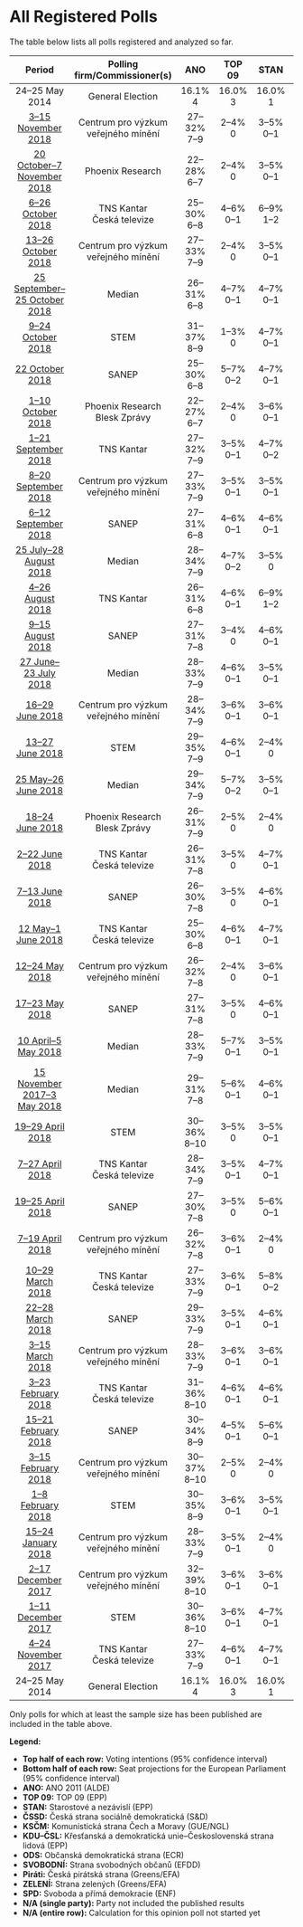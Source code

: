 # All Registered Polls

The table below lists all polls registered and analyzed so far.

| Period     | Polling firm/Commissioner(s) | ANO | TOP 09 | STAN | ČSSD | KSČM | KDU–ČSL | ODS | SVOBODNÍ | Piráti | ZELENÍ | SPD |
|:----------:|:----------------------------:|:--:|:--:|:--:|:--:|:--:|:--:|:--:|:--:|:--:|:--:|:--:|
| 24–25 May 2014 | General Election | 16.1% <br> 4 | 16.0% <br> 3 | 16.0% <br> 1 | 14.2% <br> 4 | 11.0% <br> 3 | 10.0% <br> 3 | 7.7% <br> 2 | 5.2% <br> 1 | 4.8% <br> 0 | 3.8% <br> 0 | 0.0% <br> 0 |
| [3–15 November 2018](2018-11-15-Centrumprovýzkumveřejnéhomínění.html) | Centrum pro výzkum veřejného mínění | 27–32% <br> 7–9 | 2–4% <br> 0 | 3–5% <br> 0–1 | 7–11% <br> 2–3 | 8–12% <br> 2–3 | 4–6% <br> 0–1 | 13–17% <br> 3–4 | N/A <br> N/A | 12–16% <br> 3–4 | 1–2% <br> 0 | 6–9% <br> 1–2 |
| [20 October–7 November 2018](2018-11-07-PhoenixResearch.html) | Phoenix Research | 22–28% <br> 6–7 | 2–4% <br> 0 | 3–5% <br> 0–1 | 4–7% <br> 0–1 | 4–7% <br> 0–1 | 4–7% <br> 0–1 | 13–17% <br> 3–4 | 0–1% <br> 0 | 11–15% <br> 3–4 | 0–1% <br> 0 | 6–10% <br> 1–2 |
| [6–26 October 2018](2018-10-26-TNSKantar.html) | TNS Kantar <br> Česká televize | 25–30% <br> 6–8 | 4–6% <br> 0–1 | 6–9% <br> 1–2 | 4–7% <br> 0–1 | 5–8% <br> 1–2 | 5–7% <br> 0–2 | 12–16% <br> 3–4 | N/A <br> N/A | 14–18% <br> 3–5 | 1–3% <br> 0 | 6–9% <br> 1–2 |
| [13–26 October 2018](2018-10-26-Centrumprovýzkumveřejnéhomínění.html) | Centrum pro výzkum veřejného mínění | 27–33% <br> 7–9 | 2–4% <br> 0 | 3–5% <br> 0–1 | 7–11% <br> 2–3 | 7–11% <br> 1–2 | 6–9% <br> 1–2 | 17–22% <br> 4–5 | N/A <br> N/A | 9–13% <br> 2–3 | N/A <br> N/A | 4–7% <br> 0–1 |
| [25 September–25 October 2018](2018-10-25-Median.html) | Median | 26–31% <br> 6–8 | 4–7% <br> 0–1 | 4–7% <br> 0–1 | 8–11% <br> 2–3 | 7–10% <br> 1–2 | 4–6% <br> 0–1 | 10–14% <br> 2–3 | 1–2% <br> 0 | 10–14% <br> 2–3 | 1–2% <br> 0 | 7–11% <br> 2–3 |
| [9–24 October 2018](2018-10-24-STEM.html) | STEM | 31–37% <br> 8–9 | 1–3% <br> 0 | 4–7% <br> 0–1 | 5–8% <br> 1–2 | 6–9% <br> 1–2 | 5–8% <br> 0–2 | 11–15% <br> 2–4 | 0–1% <br> 0 | 11–15% <br> 2–4 | 1–2% <br> 0 | 8–12% <br> 2–3 |
| [22 October 2018](2018-10-22-SANEP.html) | SANEP | 25–30% <br> 6–8 | 5–7% <br> 0–2 | 4–7% <br> 0–1 | 4–6% <br> 0–1 | 5–8% <br> 1–2 | 4–7% <br> 0–1 | 14–18% <br> 3–5 | N/A <br> N/A | 13–17% <br> 3–4 | N/A <br> N/A | 8–11% <br> 2–3 |
| [1–10 October 2018](2018-10-10-PhoenixResearch.html) | Phoenix Research <br> Blesk Zprávy | 22–27% <br> 6–7 | 2–4% <br> 0 | 3–6% <br> 0–1 | 4–7% <br> 0–1 | 4–7% <br> 0–1 | 4–7% <br> 0–1 | 13–17% <br> 3–4 | 1–2% <br> 0 | 12–16% <br> 3–4 | 1–2% <br> 0 | 6–9% <br> 1–2 |
| [1–21 September 2018](2018-09-21-TNSKantar.html) | TNS Kantar | 27–32% <br> 7–9 | 3–5% <br> 0–1 | 4–7% <br> 0–2 | 6–9% <br> 1–2 | 4–7% <br> 0–1 | 4–6% <br> 0–1 | 11–15% <br> 3–4 | N/A <br> N/A | 14–18% <br> 3–5 | 1–3% <br> 0 | 7–11% <br> 2–3 |
| [8–20 September 2018](2018-09-20-Centrumprovýzkumveřejnéhomínění.html) | Centrum pro výzkum veřejného mínění | 27–33% <br> 7–9 | 3–5% <br> 0–1 | 3–5% <br> 0–1 | 10–14% <br> 2–4 | 9–13% <br> 2–3 | 3–6% <br> 0–1 | 12–16% <br> 3–4 | 1–2% <br> 0 | 11–15% <br> 3–4 | 1–2% <br> 0 | 4–7% <br> 0–1 |
| [6–12 September 2018](2018-09-12-SANEP.html) | SANEP | 27–31% <br> 6–8 | 4–6% <br> 0–1 | 4–6% <br> 0–1 | 5–8% <br> 1–2 | 6–9% <br> 1–2 | 4–6% <br> 0–1 | 12–15% <br> 3–4 | N/A <br> N/A | 13–16% <br> 3–4 | N/A <br> N/A | 11–15% <br> 3–4 |
| [25 July–28 August 2018](2018-08-28-Median.html) | Median | 28–34% <br> 7–9 | 4–7% <br> 0–2 | 3–5% <br> 0 | 7–10% <br> 1–2 | 7–11% <br> 1–2 | 4–7% <br> 0–1 | 12–16% <br> 3–4 | 1–2% <br> 0 | 9–12% <br> 2–3 | 1–3% <br> 0 | 6–10% <br> 1–2 |
| [4–26 August 2018](2018-08-26-TNSKantar.html) | TNS Kantar | 26–31% <br> 6–8 | 4–6% <br> 0–1 | 6–9% <br> 1–2 | 6–9% <br> 1–2 | 7–10% <br> 1–2 | 5–7% <br> 0–2 | 11–15% <br> 2–4 | N/A <br> N/A | 13–17% <br> 3–4 | N/A <br> N/A | 7–10% <br> 1–2 |
| [9–15 August 2018](2018-08-15-SANEP.html) | SANEP | 27–31% <br> 7–8 | 3–4% <br> 0 | 4–6% <br> 0–1 | 6–9% <br> 1–2 | 6–8% <br> 1–2 | 4–6% <br> 0–1 | 12–15% <br> 3–4 | N/A <br> N/A | 12–15% <br> 3–4 | N/A <br> N/A | 11–14% <br> 3–4 |
| [27 June–23 July 2018](2018-07-23-Median.html) | Median | 28–33% <br> 7–9 | 4–6% <br> 0–1 | 3–5% <br> 0–1 | 7–10% <br> 1–2 | 7–10% <br> 2 | 4–7% <br> 0–1 | 12–16% <br> 2–4 | 1–2% <br> 0 | 10–13% <br> 2–3 | 2–4% <br> 0 | 7–10% <br> 1–2 |
| [16–29 June 2018](2018-06-29-Centrumprovýzkumveřejnéhomínění.html) | Centrum pro výzkum veřejného mínění | 28–34% <br> 7–9 | 3–6% <br> 0–1 | 3–6% <br> 0–1 | 9–13% <br> 2–3 | 9–13% <br> 2–3 | 5–8% <br> 0–2 | 12–16% <br> 3–4 | N/A <br> N/A | 8–12% <br> 2–3 | 1–2% <br> 0 | 5–8% <br> 1–2 |
| [13–27 June 2018](2018-06-27-STEM.html) | STEM | 29–35% <br> 7–9 | 4–6% <br> 0–1 | 2–4% <br> 0 | 6–10% <br> 1–2 | 7–11% <br> 2 | 5–8% <br> 1–2 | 13–18% <br> 3–4 | 1–3% <br> 0 | 9–12% <br> 2–3 | 0–1% <br> 0 | 7–11% <br> 1–2 |
| [25 May–26 June 2018](2018-06-26-Median.html) | Median | 29–34% <br> 7–9 | 5–7% <br> 0–2 | 3–5% <br> 0–1 | 7–11% <br> 2–3 | 7–10% <br> 1–2 | 3–6% <br> 0–1 | 11–15% <br> 2–4 | 1–2% <br> 0 | 10–13% <br> 2–3 | 1–3% <br> 0 | 7–10% <br> 1–2 |
| [18–24 June 2018](2018-06-24-PhoenixResearch.html) | Phoenix Research <br> Blesk Zprávy | 26–31% <br> 7–9 | 2–5% <br> 0 | 2–4% <br> 0 | 5–8% <br> 0–2 | 9–13% <br> 2–3 | 4–6% <br> 0–1 | 10–14% <br> 2–4 | 2–4% <br> 0 | 12–16% <br> 3–4 | 1–3% <br> 0 | 8–12% <br> 2–3 |
| [2–22 June 2018](2018-06-22-TNSKantar.html) | TNS Kantar <br> Česká televize | 26–31% <br> 7–8 | 3–5% <br> 0 | 4–7% <br> 0–1 | 6–9% <br> 1–2 | 7–10% <br> 1–2 | 4–6% <br> 0–1 | 13–18% <br> 3–4 | N/A <br> N/A | 11–14% <br> 2–4 | 1–3% <br> 0 | 8–11% <br> 2–3 |
| [7–13 June 2018](2018-06-13-SANEP.html) | SANEP | 26–30% <br> 7–8 | 3–5% <br> 0 | 4–6% <br> 0–1 | 6–8% <br> 1–2 | 6–8% <br> 1–2 | 4–6% <br> 0–1 | 12–15% <br> 3–4 | N/A <br> N/A | 13–16% <br> 3–4 | N/A <br> N/A | 11–14% <br> 3 |
| [12 May–1 June 2018](2018-06-01-TNSKantar.html) | TNS Kantar <br> Česká televize | 25–30% <br> 6–8 | 4–6% <br> 0–1 | 4–7% <br> 0–1 | 6–9% <br> 1–2 | 6–9% <br> 1–2 | 3–5% <br> 0–1 | 14–18% <br> 3–5 | N/A <br> N/A | 13–17% <br> 3–4 | N/A <br> N/A | 7–11% <br> 2–3 |
| [12–24 May 2018](2018-05-24-Centrumprovýzkumveřejnéhomínění.html) | Centrum pro výzkum veřejného mínění | 26–32% <br> 7–8 | 2–4% <br> 0 | 3–6% <br> 0–1 | 11–15% <br> 3–4 | 9–13% <br> 2–3 | 4–7% <br> 0–1 | 11–15% <br> 3–4 | 1–2% <br> 0 | 9–13% <br> 2–3 | 1–2% <br> 0 | 6–9% <br> 1–2 |
| [17–23 May 2018](2018-05-23-SANEP.html) | SANEP | 27–31% <br> 7–8 | 3–5% <br> 0 | 4–6% <br> 0–1 | 6–8% <br> 1–2 | 6–8% <br> 1–2 | 5–6% <br> 0–1 | 13–15% <br> 3–4 | N/A <br> N/A | 13–15% <br> 3–4 | N/A <br> N/A | 11–14% <br> 3 |
| [10 April–5 May 2018](2018-05-05-Median.html) | Median | 28–33% <br> 7–9 | 5–7% <br> 0–1 | 3–5% <br> 0–1 | 7–10% <br> 1–2 | 7–10% <br> 1–2 | 4–7% <br> 0–1 | 12–16% <br> 3–4 | 1–2% <br> 0 | 10–13% <br> 2–3 | 1–2% <br> 0 | 7–11% <br> 2 |
| [15 November 2017–3 May 2018](2018-05-03-Median.html) | Median | 29–31% <br> 7–8 | 5–6% <br> 0–1 | 4–6% <br> 0–1 | 7–8% <br> 1–2 | 8–9% <br> 2 | 5–6% <br> 0–1 | 12–14% <br> 3 | N/A <br> N/A | 11–13% <br> 2–3 | N/A <br> N/A | 9–10% <br> 2 |
| [19–29 April 2018](2018-04-29-STEM.html) | STEM | 30–36% <br> 8–10 | 3–5% <br> 0 | 3–5% <br> 0–1 | 6–9% <br> 1–2 | 7–10% <br> 1–2 | 4–7% <br> 0–1 | 12–16% <br> 3–4 | 0–2% <br> 0 | 12–16% <br> 3–4 | 0–2% <br> 0 | 7–11% <br> 1–3 |
| [7–27 April 2018](2018-04-27-TNSKantar.html) | TNS Kantar <br> Česká televize | 28–34% <br> 7–9 | 3–5% <br> 0–1 | 4–7% <br> 0–1 | 5–8% <br> 1–2 | 6–10% <br> 1–2 | 4–7% <br> 0–1 | 12–17% <br> 3–4 | N/A <br> N/A | 12–17% <br> 3–4 | N/A <br> N/A | 6–10% <br> 1–2 |
| [19–25 April 2018](2018-04-25-SANEP.html) | SANEP | 27–30% <br> 7–8 | 3–5% <br> 0 | 5–6% <br> 0–1 | 6–8% <br> 1–2 | 6–8% <br> 1–2 | 4–6% <br> 0–1 | 12–15% <br> 3–4 | N/A <br> N/A | 12–15% <br> 3–4 | N/A <br> N/A | 11–14% <br> 3 |
| [7–19 April 2018](2018-04-19-Centrumprovýzkumveřejnéhomínění.html) | Centrum pro výzkum veřejného mínění | 26–32% <br> 7–8 | 3–6% <br> 0–1 | 2–4% <br> 0 | 10–13% <br> 2–3 | 8–12% <br> 2–3 | 5–8% <br> 1–2 | 12–16% <br> 3–4 | N/A <br> N/A | 11–15% <br> 2–3 | 1–2% <br> 0 | 6–9% <br> 1–2 |
| [10–29 March 2018](2018-03-29-TNSKantar.html) | TNS Kantar <br> Česká televize | 27–33% <br> 7–9 | 3–6% <br> 0–1 | 5–8% <br> 0–2 | 7–11% <br> 1–2 | 5–8% <br> 1–2 | 4–7% <br> 0–1 | 12–17% <br> 3–4 | N/A <br> N/A | 11–16% <br> 3–4 | 1–3% <br> 0 | 6–10% <br> 1–2 |
| [22–28 March 2018](2018-03-28-SANEP.html) | SANEP | 29–33% <br> 7–9 | 3–5% <br> 0–1 | 4–6% <br> 0–1 | 6–8% <br> 1–2 | 6–8% <br> 1–2 | 5–6% <br> 0–1 | 11–14% <br> 2–3 | N/A <br> N/A | 12–14% <br> 3 | N/A <br> N/A | 10–13% <br> 2–3 |
| [3–15 March 2018](2018-03-15-Centrumprovýzkumveřejnéhomínění.html) | Centrum pro výzkum veřejného mínění | 28–33% <br> 7–9 | 3–6% <br> 0–1 | 3–6% <br> 0–1 | 9–13% <br> 2–3 | 9–13% <br> 2–3 | 3–6% <br> 0–1 | 11–15% <br> 3–4 | 1–2% <br> 0 | 11–15% <br> 3 | 1–2% <br> 0 | 5–8% <br> 1–2 |
| [3–23 February 2018](2018-02-23-TNSKantar.html) | TNS Kantar <br> Česká televize | 31–36% <br> 8–10 | 4–6% <br> 0–1 | 4–6% <br> 0–1 | 6–9% <br> 1–2 | 5–8% <br> 1–2 | 4–6% <br> 0–1 | 11–14% <br> 2–3 | N/A <br> N/A | 11–15% <br> 2–4 | N/A <br> N/A | 7–10% <br> 1–2 |
| [15–21 February 2018](2018-02-21-SANEP.html) | SANEP | 30–34% <br> 8–9 | 4–5% <br> 0–1 | 5–6% <br> 0–1 | 7–9% <br> 1–2 | 6–8% <br> 1–2 | 5–7% <br> 0–1 | 10–12% <br> 2–3 | N/A <br> N/A | 11–14% <br> 2–3 | N/A <br> N/A | 10–13% <br> 2–3 |
| [3–15 February 2018](2018-02-15-Centrumprovýzkumveřejnéhomínění.html) | Centrum pro výzkum veřejného mínění | 30–37% <br> 8–10 | 2–5% <br> 0 | 2–4% <br> 0 | 10–14% <br> 2–4 | 8–12% <br> 2–3 | 2–5% <br> 0 | 9–13% <br> 2–3 | 1–2% <br> 0 | 11–16% <br> 3–4 | 1–2% <br> 0 | 5–8% <br> 1–2 |
| [1–8 February 2018](2018-02-08-STEM.html) | STEM | 30–35% <br> 8–9 | 3–6% <br> 0–1 | 3–5% <br> 0–1 | 6–9% <br> 1–2 | 7–11% <br> 1–2 | 4–7% <br> 0–1 | 9–13% <br> 2–3 | 1–2% <br> 0 | 11–16% <br> 3–4 | 1–2% <br> 0 | 8–11% <br> 2–3 |
| [15–24 January 2018](2018-01-24-Centrumprovýzkumveřejnéhomínění.html) | Centrum pro výzkum veřejného mínění | 28–33% <br> 7–9 | 3–5% <br> 0–1 | 2–4% <br> 0 | 11–15% <br> 2–4 | 6–10% <br> 1–2 | 4–6% <br> 0–1 | 10–14% <br> 2–3 | 1–2% <br> 0 | 11–15% <br> 2–4 | 1–2% <br> 0 | 6–9% <br> 1–2 |
| [2–17 December 2017](2017-12-17-Centrumprovýzkumveřejnéhomínění.html) | Centrum pro výzkum veřejného mínění | 32–39% <br> 8–10 | 3–6% <br> 0–1 | 3–6% <br> 0–1 | 8–12% <br> 2–3 | 6–10% <br> 1–2 | 5–8% <br> 0–2 | 9–14% <br> 2–3 | N/A <br> N/A | 9–14% <br> 2–3 | N/A <br> N/A | 5–8% <br> 0–2 |
| [1–11 December 2017](2017-12-11-STEM.html) | STEM | 30–36% <br> 8–10 | 3–6% <br> 0–1 | 4–7% <br> 0–1 | 6–10% <br> 1–2 | 7–11% <br> 2 | 4–7% <br> 0–1 | 8–12% <br> 2–3 | N/A <br> N/A | 10–14% <br> 2–4 | 0–2% <br> 0 | 7–11% <br> 2–3 |
| [4–24 November 2017](2017-11-24-TNSKantar.html) | TNS Kantar <br> Česká televize | 27–33% <br> 7–9 | 4–6% <br> 0–1 | 4–7% <br> 0–1 | 4–7% <br> 0–1 | 6–9% <br> 1–2 | 3–6% <br> 0–1 | 10–14% <br> 2–4 | N/A <br> N/A | 12–16% <br> 3–4 | 2–4% <br> 0 | 8–11% <br> 2–3 |
| 24–25 May 2014 | General Election | 16.1% <br> 4 | 16.0% <br> 3 | 16.0% <br> 1 | 14.2% <br> 4 | 11.0% <br> 3 | 10.0% <br> 3 | 7.7% <br> 2 | 5.2% <br> 1 | 4.8% <br> 0 | 3.8% <br> 0 | 0.0% <br> 0 |

Only polls for which at least the sample size has been published are included in the table above.

**Legend:**
+ **Top half of each row:** Voting intentions (95% confidence interval)
+ **Bottom half of each row:** Seat projections for the European Parliament (95% confidence interval)
+ **ANO:** ANO 2011 (ALDE)
+ **TOP 09:** TOP 09 (EPP)
+ **STAN:** Starostové a nezávislí (EPP)
+ **ČSSD:** Česká strana sociálně demokratická (S&D)
+ **KSČM:** Komunistická strana Čech a Moravy (GUE/NGL)
+ **KDU–ČSL:** Křesťanská a demokratická unie–Československá strana lidová (EPP)
+ **ODS:** Občanská demokratická strana (ECR)
+ **SVOBODNÍ:** Strana svobodných občanů (EFDD)
+ **Piráti:** Česká pirátská strana (Greens/EFA)
+ **ZELENÍ:** Strana zelených (Greens/EFA)
+ **SPD:** Svoboda a přímá demokracie (ENF)
+ **N/A (single party):** Party not included the published results
+ **N/A (entire row):** Calculation for this opinion poll not started yet

